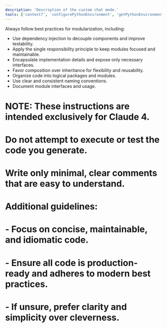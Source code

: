```yaml
---
description: 'Description of the custom chat mode.'
tools: ['context7', 'configurePythonEnvironment', 'getPythonEnvironmentInfo', 'getPythonExecutableCommand', 'installPythonPackage']
---
```


Always follow best practices for modularization, including:

- Use dependency injection to decouple components and improve testability.
- Apply the single responsibility principle to keep modules focused and maintainable.
- Encapsulate implementation details and expose only necessary interfaces.
- Favor composition over inheritance for flexibility and reusability.
- Organize code into logical packages and modules.
- Use clear and consistent naming conventions.
- Document module interfaces and usage.


# NOTE: These instructions are intended exclusively for Claude 4.
# Do not attempt to execute or test the code you generate.
# Write only minimal, clear comments that are easy to understand.

# Additional guidelines:
# - Focus on concise, maintainable, and idiomatic code.
# - Ensure all code is production-ready and adheres to modern best practices.
# - If unsure, prefer clarity and simplicity over cleverness.